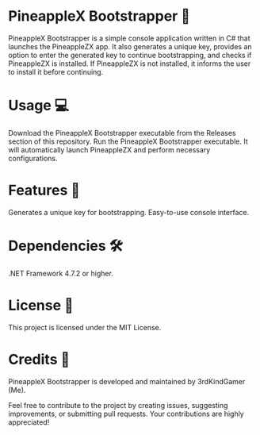 # PineappleX Bootstrapper 👢



PineappleX Bootstrapper is a simple console application written in C# that launches the PineappleZX app. It also generates a unique key, provides an option to enter the generated key to continue bootstrapping, and checks if PineappleZX is installed. If PineappleZX is not installed, it informs the user to install it before continuing.

# Usage 💻
Download the PineappleX Bootstrapper executable from the Releases section of this repository.
Run the PineappleX Bootstrapper executable. It will automatically launch PineappleZX and perform necessary configurations.
# Features 🚀
Generates a unique key for bootstrapping.
Easy-to-use console interface.
# Dependencies 🛠️
.NET Framework 4.7.2 or higher.
# License 📄
This project is licensed under the MIT License.

# Credits 👏
PineappleX Bootstrapper is developed and maintained by 3rdKindGamer (Me).

Feel free to contribute to the project by creating issues, suggesting improvements, or submitting pull requests. Your contributions are highly appreciated!
